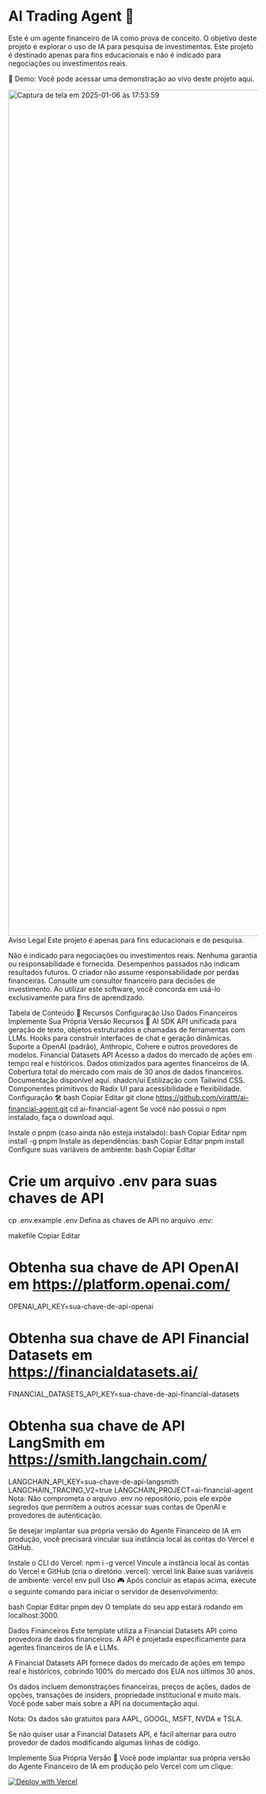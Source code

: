 # AI Trading Agent 🤖
Este é um agente financeiro de IA como prova de conceito. O objetivo deste projeto é explorar o uso de IA para pesquisa de investimentos. Este projeto é destinado apenas para fins educacionais e não é indicado para negociações ou investimentos reais.

👋 Demo: Você pode acessar uma demonstração ao vivo deste projeto aqui.

<img width="1709" alt="Captura de tela em 2025-01-06 às 17:53:59" src="https://github.com/user-attachments/assets/7ef1729b-f2e1-477c-99e2-1184c1bfa1cd" />
Aviso Legal
Este projeto é apenas para fins educacionais e de pesquisa.

Não é indicado para negociações ou investimentos reais.
Nenhuma garantia ou responsabilidade é fornecida.
Desempenhos passados não indicam resultados futuros.
O criador não assume responsabilidade por perdas financeiras.
Consulte um consultor financeiro para decisões de investimento.
Ao utilizar este software, você concorda em usá-lo exclusivamente para fins de aprendizado.

Tabela de Conteúdo 📖
Recursos
Configuração
Uso
Dados Financeiros
Implemente Sua Própria Versão
Recursos 🌟
AI SDK
API unificada para geração de texto, objetos estruturados e chamadas de ferramentas com LLMs.
Hooks para construir interfaces de chat e geração dinâmicas.
Suporte a OpenAI (padrão), Anthropic, Cohere e outros provedores de modelos.
Financial Datasets API
Acesso a dados do mercado de ações em tempo real e históricos.
Dados otimizados para agentes financeiros de IA.
Cobertura total do mercado com mais de 30 anos de dados financeiros.
Documentação disponível aqui.
shadcn/ui
Estilização com Tailwind CSS.
Componentes primitivos do Radix UI para acessibilidade e flexibilidade.
Configuração 🛠️
bash
Copiar
Editar
git clone https://github.com/virattt/ai-financial-agent.git
cd ai-financial-agent
Se você não possui o npm instalado, faça o download aqui.

Instale o pnpm (caso ainda não esteja instalado):
bash
Copiar
Editar
npm install -g pnpm
Instale as dependências:
bash
Copiar
Editar
pnpm install
Configure suas variáveis de ambiente:
bash
Copiar
Editar
# Crie um arquivo .env para suas chaves de API
cp .env.example .env
Defina as chaves de API no arquivo .env:

makefile
Copiar
Editar
# Obtenha sua chave de API OpenAI em https://platform.openai.com/
OPENAI_API_KEY=sua-chave-de-api-openai

# Obtenha sua chave de API Financial Datasets em https://financialdatasets.ai/
FINANCIAL_DATASETS_API_KEY=sua-chave-de-api-financial-datasets

# Obtenha sua chave de API LangSmith em https://smith.langchain.com/
LANGCHAIN_API_KEY=sua-chave-de-api-langsmith
LANGCHAIN_TRACING_V2=true
LANGCHAIN_PROJECT=ai-financial-agent
Nota: Não comprometa o arquivo .env no repositório, pois ele expõe segredos que permitem a outros acessar suas contas de OpenAI e provedores de autenticação.

Se desejar implantar sua própria versão do Agente Financeiro de IA em produção, você precisará vincular sua instância local às contas do Vercel e GitHub.

Instale o CLI do Vercel: npm i -g vercel
Vincule a instância local às contas do Vercel e GitHub (cria o diretório .vercel): vercel link
Baixe suas variáveis de ambiente: vercel env pull
Uso 🎮
Após concluir as etapas acima, execute o seguinte comando para iniciar o servidor de desenvolvimento:

bash
Copiar
Editar
pnpm dev
O template do seu app estará rodando em localhost:3000.

Dados Financeiros
Este template utiliza a Financial Datasets API como provedora de dados financeiros. A API é projetada especificamente para agentes financeiros de IA e LLMs.

A Financial Datasets API fornece dados do mercado de ações em tempo real e históricos, cobrindo 100% do mercado dos EUA nos últimos 30 anos.

Os dados incluem demonstrações financeiras, preços de ações, dados de opções, transações de insiders, propriedade institucional e muito mais. Você pode saber mais sobre a API na documentação aqui.

Nota: Os dados são gratuitos para AAPL, GOOGL, MSFT, NVDA e TSLA.

Se não quiser usar a Financial Datasets API, é fácil alternar para outro provedor de dados modificando algumas linhas de código.

Implemente Sua Própria Versão 🚀
Você pode implantar sua própria versão do Agente Financeiro de IA em produção pelo Vercel com um clique:

[![Deploy with Vercel](https://vercel.com/button)](https://vercel.com/new/clone?repository-url=https%3A%2F%2Fgithub.com%2Fvirattt%2Fai-financial-agent&env=AUTH_SECRET,OPENAI_API_KEY&envDescription=Learn%20more%20about%20how%20to%20get%20the%20API%20Keys%20for%20the%20application&envLink=https%3A%2F%2Fgithub.com%2Fvercel%2Fai-financial-agent%2Fblob%2Fmain%2F.env.example&demo-title=AI%20Financial%20Agent&demo-description=An%20open-source%20financial%20agent%20chat%20template%20built%20with%20the%20AI%20SDK%20by%20Vercel%20and%20Financial%20Datasets%20API.&demo-url=https%3A%2F%2Fchat.vercel.ai&stores=[{%22type%22:%22postgres%22},{%22type%22:%22blob%22}])


